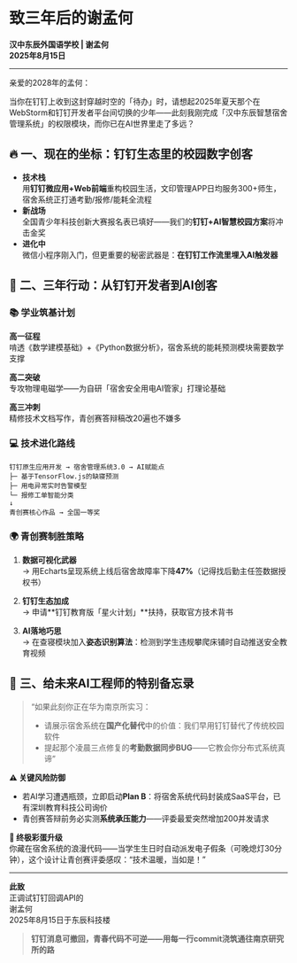 # 致三年后的谢孟何

**汉中东辰外国语学校 | 谢孟何**  
**2025年8月15日**

---

亲爱的2028年的孟何：

当你在钉钉上收到这封穿越时空的「待办」时，请想起2025年夏天那个在WebStorm和钉钉开发者平台间切换的少年——此刻我刚完成「汉中东辰智慧宿舍管理系统」的权限模块，而你已在AI世界里走了多远？

## 🔥 一、现在的坐标：钉钉生态里的校园数字创客

- **技术栈**  
  用**钉钉微应用+Web前端**重构校园生活，文印管理APP日均服务300+师生，宿舍系统正打通考勤/报修/能耗全流程
- **新战场**  
  全国青少年科技创新大赛报名表已填好——我们的**钉钉+AI智慧校园方案**将冲击金奖
- **进化中**  
  微信小程序刚入门，但更重要的秘密武器是：**在钉钉工作流里埋入AI触发器**

## 🚀 二、三年行动：从钉钉开发者到AI创客

### 📚 学业筑基计划

**高一征程**  
啃透《数学建模基础》+《Python数据分析》，宿舍系统的能耗预测模块需要数学支撑

**高二突破**  
专攻物理电磁学——为自研「宿舍安全用电AI管家」打理论基础

**高三冲刺**  
精修技术文档写作，青创赛答辩稿改20遍也不嫌多

### 💻 技术进化路线

```
钉钉原生应用开发 → 宿舍管理系统3.0 → AI赋能点
├─ 基于TensorFlow.js的缺寝预测
├─ 用电异常实时告警模型
└─ 报修工单智能分类
↓
青创赛核心作品 → 全国一等奖
```

### 🌍 青创赛制胜策略

1. **数据可视化武器**  
   → 用Echarts呈现系统上线后宿舍故障率下降**47%**（记得找后勤主任签数据授权书）
   
2. **钉钉生态加成**  
   → 申请**钉钉教育版「星火计划」**扶持，获取官方技术背书
   
3. **AI落地巧思**  
   → 在查寝模块加入**姿态识别算法**：检测到学生违规攀爬床铺时自动推送安全教育视频

## 🌟 三、给未来AI工程师的特别备忘录

> “如果此刻你正在华为南京所实习：  
> - 请展示宿舍系统在**国产化替代**中的价值：我们早用钉钉替代了传统校园软件  
> - 提起那个凌晨三点修复的**考勤数据同步BUG**——它教会你分布式系统真谛”

**⚠️ 关键风险防御**

- 若AI学习遭遇瓶颈，立即启动**Plan B**：将宿舍系统代码封装成SaaS平台，已有深圳教育科技公司询价
- 青创赛答辩前务必实测**系统承压能力**——评委最爱突然增加200并发请求

**🎯 终极彩蛋升级**  
你藏在宿舍系统的浪漫代码——当学生生日时自动派发电子假条（可晚熄灯30分钟），这个设计让青创赛评委感叹：“技术温暖，当如是！”

---

**此致**  
正调试钉钉回调API的  
谢孟何  
2025年8月15日于东辰科技楼

> **钉钉消息可撤回，青春代码不可逆——用每一行commit浇筑通往南京研究所的路**